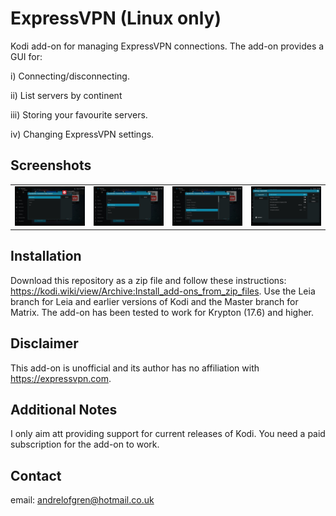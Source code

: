 # ExpressVPN (Linux only)
Kodi add-on for managing ExpressVPN connections. The add-on provides a GUI for:

i) Connecting/disconnecting.

ii) List servers by continent

iii) Storing your favourite servers.

iv) Changing ExpressVPN settings.

## Screenshots
<table>
  <tr>
    <td><img src="resources/screenshot-01.jpg" width=270></td>
    <td><img src="resources/screenshot-02.jpg" width=270></td>
    <td><img src="resources/screenshot-03.jpg" width=270></td>
    <td><img src="resources/screenshot-04.jpg" width=270></td>
  </tr>
 </table>

## Installation
Download this repository as a zip file and follow these instructions: https://kodi.wiki/view/Archive:Install_add-ons_from_zip_files. Use the Leia branch for Leia and earlier versions of Kodi and the Master branch for Matrix. The add-on has been tested to work for Krypton (17.6) and higher.

## Disclaimer
This add-on is unofficial and its author has no affiliation with https://expressvpn.com.

## Additional Notes
I only aim att providing support for current releases of Kodi. You need a paid subscription for the add-on to work.

## Contact
email: andrelofgren@hotmail.co.uk
